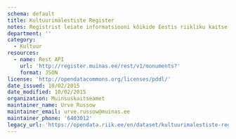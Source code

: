 ```yaml
---
schema: default
title: Kultuurimälestiste Register
notes: Registrist leiate informatsiooni kõikide Eestis riikliku kaitse all olevate mälestiste kohta.
department: ''
category:
  - Kultuur
resources:
  - name: Rest API
    url: 'http://register.muinas.ee/rest/v1/monuments?'
    format: JSON
license: 'http://opendatacommons.org/licenses/pddl/'
date_issued: 10/02/2015
date_modified: 10/02/2015
organization: Muinsuskaitseamet
maintainer_name: Urve Russow
maintainer_email: urve.russow@muinas.ee
maintainer_phone: '6403012'
legacy_url: 'https://opendata.riik.ee/en/dataset/kultuurimalestiste-register'
---
```

